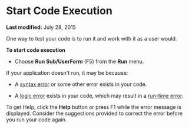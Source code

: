 
# Start Code Execution

 **Last modified:** July 28, 2015

One way to test your code is to run it and work with it as a user would.

 **To start code execution**



- Choose  **Run Sub/UserForm** (F5) from the **Run** menu.
    

If your application doesn't run, it may be because:


- A  [syntax error](b8bdf64f-5920-1ae9-16d0-b26d09524a30.md) or some other error exists in your code.
    
- A  [logic error](b8bdf64f-5920-1ae9-16d0-b26d09524a30.md) exists in your code, which may result in a [run-time error](b8bdf64f-5920-1ae9-16d0-b26d09524a30.md).
    

To get Help, click the  **Help** button or press F1 while the error message is displayed. Consider the suggestions provided to correct the error before you run your code again.
